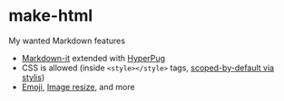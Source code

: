 # make-html

My wanted Markdown features

- [Markdown-it](https://github.com/markdown-it/markdown-it) extended with [HyperPug](https://github.com/patarapolw/hyperpug)
- CSS is allowed (inside `<style></style>` tags, [scoped-by-default via stylis](https://github.com/thysultan/stylis.js))
- [Emoji](https://github.com/markdown-it/markdown-it-emoji), [Image resize](https://github.com/tatsy/markdown-it-imsize), and more
